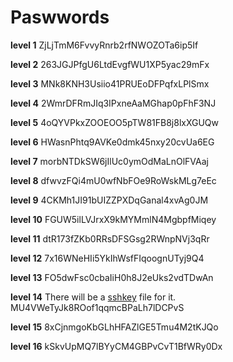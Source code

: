 # Paswwords
**level 1**
ZjLjTmM6FvvyRnrb2rfNWOZOTa6ip5If

**level 2**
263JGJPfgU6LtdEvgfWU1XP5yac29mFx

**level 3**
MNk8KNH3Usiio41PRUEoDFPqfxLPlSmx

**level 4**
2WmrDFRmJIq3IPxneAaMGhap0pFhF3NJ

**level 5**
4oQYVPkxZOOEOO5pTW81FB8j8lxXGUQw

**level 6**
HWasnPhtq9AVKe0dmk45nxy20cvUa6EG

**level 7**
morbNTDkSW6jIlUc0ymOdMaLnOlFVAaj

**level 8**
dfwvzFQi4mU0wfNbFOe9RoWskMLg7eEc

**level 9**
4CKMh1JI91bUIZZPXDqGanal4xvAg0JM

**level 10**
FGUW5ilLVJrxX9kMYMmlN4MgbpfMiqey

**level 11**
dtR173fZKb0RRsDFSGsg2RWnpNVj3qRr

**level 12**
7x16WNeHIi5YkIhWsfFIqoognUTyj9Q4

**level 13**
FO5dwFsc0cbaIiH0h8J2eUks2vdTDwAn

**level 14**
There will be a [sshkey](level_13.md) file for it. 
MU4VWeTyJk8ROof1qqmcBPaLh7lDCPvS 

**level 15**
8xCjnmgoKbGLhHFAZlGE5Tmu4M2tKJQo

**level 16**
kSkvUpMQ7lBYyCM4GBPvCvT1BfWRy0Dx
